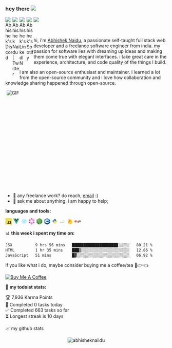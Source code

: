 ### hey there <img src="https://media.giphy.com/media/hvRJCLFzcasrR4ia7z/giphy.gif" width="25px">
<a href="https://discord.gg/XTW52Kt">
  <img align="left" alt="Abhishek's Discord" width="22px" src="https://raw.githubusercontent.com/peterthehan/peterthehan/master/assets/discord.svg" />
</a>
<a href="https://twitter.com/abhisheknaiidu">
  <img align="left" alt="Abhishek Naidu | Twitter" width="22px" src="https://raw.githubusercontent.com/peterthehan/peterthehan/master/assets/twitter.svg" />
</a>
<a href="https://www.linkedin.com/in/abhisheknaiidu/">
  <img align="left" alt="Abhishek's LinkedIN" width="22px" src="https://raw.githubusercontent.com/peterthehan/peterthehan/master/assets/linkedin.svg" />
</a>
<a href="https://open.spotify.com/user/e90fe4zsndbm6xoe2t7t8kogf?si=WaLKpwvWTle0btle2qPb6g">
  <img align="left" alt="Abhishek's Spotify" width="22px" src="https://raw.githubusercontent.com/peterthehan/peterthehan/master/assets/spotify.svg" />
</a>

![](https://visitor-badge.glitch.me/badge?page_id=abhisheknaiidu.abhisheknaiidu)

<br />

hi, i'm [Abhishek Naidu](https://abhishknads.me/), a passionate self-taught full stack web developer and a freelance software engineer from india. my passion for software lies with dreaming up ideas and making them come true with elegant interfaces. i take great care in the experience, architecture, and code quality of the things I build.

i am also an open-source enthusiast and maintainer. i learned a lot from the open-source community and i love how collaboration and knowledge sharing happened through open-source.


  <img align="right" alt="GIF" src="https://github.com/abhisheknaiidu/abhisheknaiidu/blob/master/code.gif?raw=true" width="500" height="320" />
  
- 💼 any freelance work? do reach, [email](mailto:abhishek.naidu@cred.club) :)
- 💬 ask me about anything, i am happy to help;

**languages and tools:**  

<code><img height="20" src="https://raw.githubusercontent.com/github/explore/80688e429a7d4ef2fca1e82350fe8e3517d3494d/topics/javascript/javascript.png"></code>
<code><img height="20" src="https://raw.githubusercontent.com/github/explore/80688e429a7d4ef2fca1e82350fe8e3517d3494d/topics/vue/vue.png"></code>
<code><img height="20" src="https://raw.githubusercontent.com/github/explore/80688e429a7d4ef2fca1e82350fe8e3517d3494d/topics/react/react.png"></code>
<code><img height="20" src="https://raw.githubusercontent.com/github/explore/5c058a388828bb5fde0bcafd4bc867b5bb3f26f3/topics/graphql/graphql.png"></code>
<code><img height="20" src="https://raw.githubusercontent.com/github/explore/80688e429a7d4ef2fca1e82350fe8e3517d3494d/topics/nodejs/nodejs.png"></code>
<code><img height="20" src="https://raw.githubusercontent.com/github/explore/80688e429a7d4ef2fca1e82350fe8e3517d3494d/topics/cpp/cpp.png"></code>
<code><img height="20" src="https://raw.githubusercontent.com/github/explore/80688e429a7d4ef2fca1e82350fe8e3517d3494d/topics/python/python.png"></code>
<code><img height="20" src="https://raw.githubusercontent.com/github/explore/80688e429a7d4ef2fca1e82350fe8e3517d3494d/topics/mysql/mysql.png"></code>
<code><img height="20" src="https://raw.githubusercontent.com/github/explore/80688e429a7d4ef2fca1e82350fe8e3517d3494d/topics/firebase/firebase.png"></code>
<code><img height="20" src="https://raw.githubusercontent.com/github/explore/80688e429a7d4ef2fca1e82350fe8e3517d3494d/topics/git/git.png"></code>

📊 **this week i spent my time on:**
<!--START_SECTION:waka-->
```text
JSX          9 hrs 56 mins   ████████████████████░░░░░   80.21 % 
HTML         1 hr 35 mins    ███▒░░░░░░░░░░░░░░░░░░░░░   12.86 % 
JavaScript   51 mins         █▓░░░░░░░░░░░░░░░░░░░░░░░   06.92 % 
```
<!--END_SECTION:waka-->

if you like what i do, maybe consider buying me a coffee/tea 🥺👉👈

<a href="https://www.buymeacoffee.com/abhisheknaiidu" target="_blank"><img src="https://cdn.buymeacoffee.com/buttons/v2/default-red.png" alt="Buy Me A Coffee" width="150" ></a>

🚧 **my todoist stats:**
<!-- TODO-IST:START -->
🏆  7,936 Karma Points           
🌸  Completed 0 tasks today           
✅  Completed 663 tasks so far           
⏳  Longest streak is 10 days
<!-- TODO-IST:END -->


📈 my github stats

<p align="center"> <img src="https://github-readme-stats.vercel.app/api?username=abhisheknaiidu&show_icons=true&theme=gotham" alt="abhisheknaiidu" />





